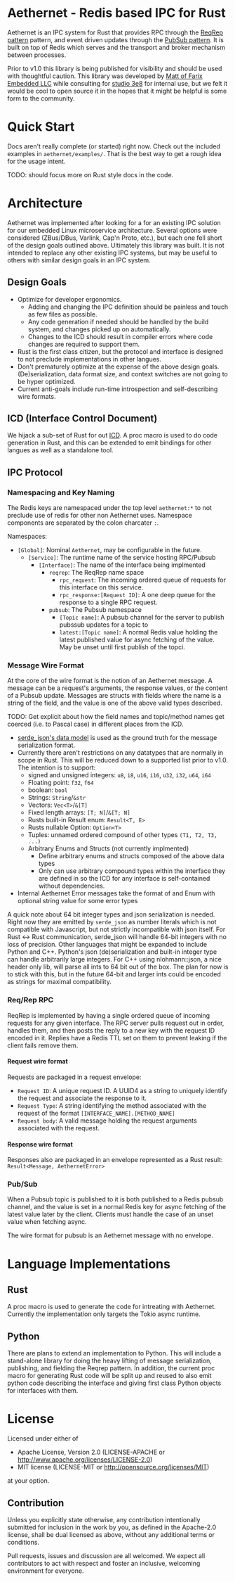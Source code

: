 # Aethernet - Redis based IPC for Rust

Aethernet is an IPC system for Rust that provides RPC through the [ReqRep
pattern](https://en.wikipedia.org/wiki/Request%E2%80%93response) pattern, and event driven updates
through the [PubSub pattern](https://en.wikipedia.org/wiki/Publish%E2%80%93subscribe_pattern). It is
built on top of Redis which serves and the transport and broker mechanism between processes.

Prior to v1.0 this library is being published for visibility and should be used with thoughtful
caution. This library was developed by [Matt of Farix Embedded LLC](https://www.farixembedded.com/)
while consulting for [studio 3e8](https://www.studio3e8.com/) for internal use, but we felt it would
be cool to open source it in the hopes that it might be helpful is some form to the community.

# Quick Start

Docs aren't really complete (or started) right now. Check out the included examples in
`aethernet/examples/`. That is the best way to get a rough idea for the usage intent.

TODO: should focus more on Rust style docs in the code.

# Architecture

Aethernet was implemented after looking for a for an existing IPC solution for our embedded Linux
microservice architecture. Several options were considered (ZBus/DBus, Varlink, Cap'n Proto, etc.),
but each one fell short of the design goals outlined above. Ultimately this library was built. It is
not intended to replace any other existing IPC systems, but may be useful to others with similar
design goals in an IPC system.

## Design Goals

* Optimize for developer ergonomics.
  * Adding and changing the IPC definition should be painless and touch as few files as possible.
  * Any code generation if needed should be handled by the build system, and changes picked up on
    automatically.
  * Changes to the ICD should result in compiler errors where code changes are required to support
    them.
* Rust is the first class citizen, but the protocol and interface is designed to not preclude
  implementations in other langues.
* Don't prematurely optimize at the expense of the above design goals. (De)serialization, data
  format size, and context switches are not going to be hyper optimized.
* Current anti-goals include run-time introspection and self-describing wire formats.

## ICD (Interface Control Document)

We hijack a sub-set of Rust for out [ICD](https://en.wikipedia.org/wiki/Interface_control_document).
A proc macro is used to do code generation in Rust, and this can be extended to emit bindings for
other langues as well as a standalone tool.

## IPC Protocol

### Namespacing and Key Naming

The Redis keys are namespaced under the top level `aethernet:*` to not preclude use of redis for
other non Aethernet uses. Namespace components are separated by the colon charcater `:`.

Namespaces:
* `[Global]`: Nominal `Aethernet`, may be configurable in the future.
  * `[Service]`: The runtime name of the service hosting RPC/Pubsub
    * `[Interface]`: The name of the interface being implmented
      * `reqrep`: The ReqRep name space
        * `rpc_request`: The incoming ordered queue of requests for this interface on this service.
        * `rpc_response:[Request ID]`: A one deep queue for the response to a single RPC request.
      * `pubsub`: The Pubsub namespace
        * `[Topic name]`: A pubsub channel for the server to publish pubssub updates for a topic to
        * `latest:[Topic name]`: A normal Redis value holding the latest published value for async
          fetching of the value. May be unset until first publish of the topci.

### Message Wire Format

At the core of the wire format is the notion of an Aethernet message. A message can be a request's
arguments, the response values, or the content of a Pubsub update. Messages are structs with fields
where the name is a string of the field, and the value is one of the above valid types described.

TODO: Get explicit about how the field names and topic/method names get coerced (i.e. to Pascal
case) in different places from the ICD.

* [serde_json's data model](https://serde.rs/data-model.html) is used as the ground truth for the
  message serialization format.
* Currently there aren't restrictions on any datatypes that are normally in scope in Rust. This will
  be reduced down to a supported list prior to v1.0. The intention is to support:
    * signed and unsigned integers: `u8`, `i8`, `u16`, `i16`, `u32`, `i32`, `u64`, `i64`
    * Floating point: `f32`, `f64`
    * boolean: `bool`
    * Strings: `String`/`&str`
    * Vectors: `Vec<T>`/`&[T]`
    * Fixed length arrays: `[T; N]`/`&[T; N]`
    * Rusts built-in Result enum: `Result<T, E>`
    * Rusts nullable Option: `Option<T>`
    * Tuples: unnamed ordered compound of other types `(T1, T2, T3, ...)`
    * Arbitrary Enums and Structs (not currently implmented)
      * Define arbitrary enums and structs composed of the above data types
      * Only can use arbitrary compound types within the interface they are defined in so the ICD
        for any interface is self-contained without dependencies.
* Internal Aethernet Error messages take the format of and Enum with optional string value for some
  error types

A quick note about 64 bit integer types and json serialization is needed. Right now they are emitted
by `serde_json` as number literals which is not compatible with Javascript, but not strictly
incompatible with json itself. For Rust <-> Rust communication, serde_json will handle 64-bit
integers with no loss of precision. Other languages that might be expanded to include Python and
C++. Python's json (de)serialization and built-in integer type can handle arbitrarily large
integers. For C++ using nlohmann::json, a nice header only lib, will parse all ints to 64 bit out of
the box. The plan for now is to stick with this, but in the future 64-bit and larger ints could be
encoded as strings for maximal compatibility.

### Req/Rep RPC

ReqRep is implemented by having a single ordered queue of incoming requests for any given interface.
The RPC server pulls request out in order, handles them, and then posts the reply to a new key with
the request ID encoded in it. Replies have a Redis TTL set on them to prevent leaking if the client
fails remove them.

#### Request wire format

Requests are packaged in a request envelope:

* `Request ID`: A unique request ID. A UUID4 as a string to uniquely identify the request and
  associate the response to it.
* `Request Type`: A string identifying the method associated with the request of the format
  `[INTERFACE_NAME].[METHOD_NAME]`
* `Request body`: A valid message holding the request arguments associated with the request.

#### Response wire format

Responses also are packaged in an envelope represented as a Rust result: `Result<Message,
AethernetError>`

### Pub/Sub

When a Pubsub topic is published to it is both published to a Redis pubsub channel, and the value is
set in a normal Redis key for async fetching of the latest value later by the client. Clients must
handle the case of an unset value when fetching async.

The wire format for pubsub is an Aethernet message with no envelope.

# Language Implementations

## Rust

A proc macro is used to generate the code for intreating with Aethernet. Currently the
implementation only targets the Tokio async runtime.

## Python

There are plans to extend an implementation to Python. This will include a stand-alone library for
doing the heavy lifting of message serialization, publishing, and fielding the Reqrep pattern. In
addition, the current proc macro for generating Rust code will be split up and reused to also emit
python code describing the interface and giving first class Python objects for interfaces with them.


# License
Licensed under either of

* Apache License, Version 2.0 (LICENSE-APACHE or http://www.apache.org/licenses/LICENSE-2.0)
* MIT license (LICENSE-MIT or http://opensource.org/licenses/MIT)

at your option.

## Contribution

Unless you explicitly state otherwise, any contribution intentionally submitted for inclusion in the
work by you, as defined in the Apache-2.0 license, shall be dual licensed as above, without any
additional terms or conditions.

Pull requests, issues and discussion are all welcomed. We expect all contributors to act with
respect and foster an inclusive, welcoming environment for everyone.
